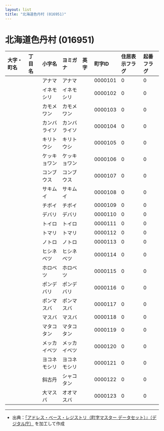 ```yaml
---
layout: list
title: "北海道色丹村 (016951)"
---
```


# 北海道色丹村 (016951)

| 大字・町名 | 丁目名 | 小字名 | ヨミガナ | 英字 | 町字ID | 住居表示フラグ | 起番フラグ |
|:---|:---|:---|:---|:---|:---|:---|:---|
|  |  | アナマ |   アナマ |  | 0000101 | 0 | 0 |
|  |  | イネモシリ |   イネモシリ |  | 0000102 | 0 | 0 |
|  |  | カモメワン |   カモメワン |  | 0000103 | 0 | 0 |
|  |  | カンバライソ |   カンバライソ |  | 0000104 | 0 | 0 |
|  |  | キリトウシ |   キリトウシ |  | 0000105 | 0 | 0 |
|  |  | ケッキョワン |   ケッキョワン |  | 0000106 | 0 | 0 |
|  |  | コンブウス |   コンブウス |  | 0000107 | 0 | 0 |
|  |  | サキムイ |   サキムイ |  | 0000108 | 0 | 0 |
|  |  | チボイ |   チボイ |  | 0000109 | 0 | 0 |
|  |  | デバリ |   デバリ |  | 0000110 | 0 | 0 |
|  |  | トイロ |   トイロ |  | 0000111 | 0 | 0 |
|  |  | トマリ |   トマリ |  | 0000112 | 0 | 0 |
|  |  | ノトロ |   ノトロ |  | 0000113 | 0 | 0 |
|  |  | ヒシネベツ |   ヒシネベツ |  | 0000114 | 0 | 0 |
|  |  | ホロベツ |   ホロベツ |  | 0000115 | 0 | 0 |
|  |  | ポンデバリ |   ポンデバリ |  | 0000116 | 0 | 0 |
|  |  | ポンマスバ |   ポンマスバ |  | 0000117 | 0 | 0 |
|  |  | マスバ |   マスバ |  | 0000118 | 0 | 0 |
|  |  | マタコタン |   マタコタン |  | 0000119 | 0 | 0 |
|  |  | メッカイベツ |   メッカイベツ |  | 0000120 | 0 | 0 |
|  |  | ヨコネモシリ |   ヨコネモシリ |  | 0000121 | 0 | 0 |
|  |  | 斜古丹 |   シャコタン |  | 0000122 | 0 | 0 |
|  |  | 大マスバ |   オオマスバ |  | 0000123 | 0 | 0 |

---

- 出典：[「アドレス・ベース・レジストリ（町字マスター データセット）』（デジタル庁）](https://www.digital.go.jp/policies/base_registry_address/) を加工して作成